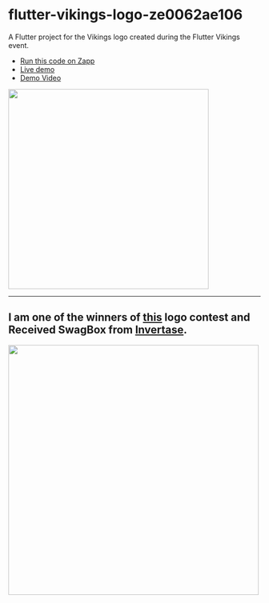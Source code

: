 # flutter-vikings-logo-ze0062ae106

A Flutter project for the Vikings logo created during the Flutter Vikings event.

- [Run this code on Zapp](https://zapp.run/edit/flutter-vikings-logo-ze0062ae106?entry=lib/main.dart&file=lib/main.dart)
- [Live demo](https://ze0062ae106.zapp.page/#/)
- [Demo Video](https://youtu.be/8KqiD36aGWM)

<img src="https://user-images.githubusercontent.com/42869168/201509194-98b505bf-2549-42f8-9567-da856da5b679.png" height="400" />

-----

## I am one of the winners of [this](https://fluttervikings.com/activties/flutter-vikings-logo) logo contest and Received SwagBox from [Invertase](https://invertase.io).


<img src="https://user-images.githubusercontent.com/42869168/201509240-cf4c1472-97c3-4548-a867-292d154a94bc.png" height="500" />
